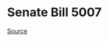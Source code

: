 # Senate Bill 5007

[Source](http://lawfilesext.leg.wa.gov/biennium/2023-24/Pdf/Bills/Senate%20Bills/5007.pdf)